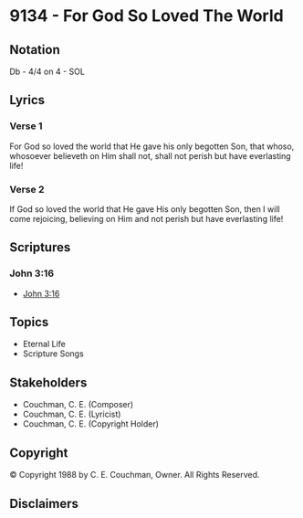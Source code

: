 # 9134 - For God So Loved The World

## Notation

Db - 4/4 on 4 - SOL

## Lyrics

### Verse 1

For God so loved the world that He gave his only begotten Son, that whoso, whosoever believeth on Him shall not, shall not perish but have everlasting life!

### Verse 2

If God so loved the world that He gave His only begotten Son, then I will come rejoicing, believing on Him and not perish but have everlasting life!


## Scriptures

### John 3:16

- [John 3:16](https://www.biblegateway.com/passage/?search=John%203%3A16)


## Topics

- Eternal Life
- Scripture Songs

## Stakeholders

- Couchman, C. E. (Composer)
- Couchman, C. E. (Lyricist)
- Couchman, C. E. (Copyright Holder)

## Copyright

© Copyright 1988 by C. E. Couchman, Owner. All Rights Reserved.


## Disclaimers


